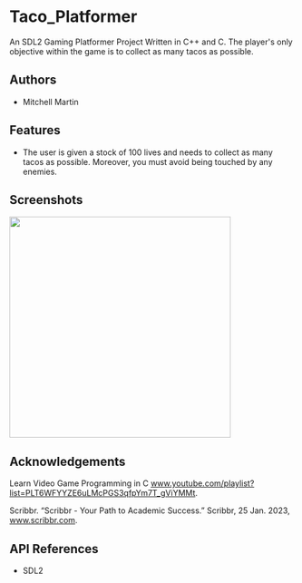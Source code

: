 
# Taco_Platformer

An SDL2 Gaming Platformer Project Written in C++ and C. The player's only objective within the game is to collect as many tacos as possible.
## Authors
- Mitchell Martin
## Features

- The user is given a stock of 100 lives and
  needs to collect as many tacos as possible.
  Moreover, you must avoid being touched by
  any enemies.

## Screenshots
<p float="left">
   <img src="https://i.postimg.cc/vHm7xwxs/scs.png" width="390" />
</p>

## Acknowledgements

Learn Video Game Programming in C www.youtube.com/playlist?list=PLT6WFYYZE6uLMcPGS3qfpYm7T_gViYMMt.

Scribbr. “Scribbr - Your Path to Academic Success.” Scribbr, 25 Jan. 2023, www.scribbr.com.

## API References

- SDL2
